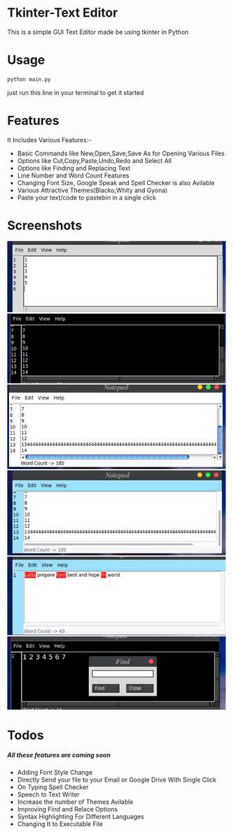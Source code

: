 # Tkinter-Text Editor
This is a simple GUI Text Editor made be using tkinter in Python

# Usage
```python
python main.py
```
just run this line in your terminal to get it started

# Features
It Includes Various Features:-

* Basic Commands like New,Open,Save,Save As for Opening Various Files
* Options like Cut,Copy,Paste,Undo,Redo and Select All
* Options like Finding and Replacing Text
* Line Number and Word Count Features
* Changing Font Size, Google Speak and Spell Checker is also Avilable
* Various Attractive Themes(Blacko,Whity and Gyona)
* Paste your text/code to pastebin in a single click

# Screenshots
![](images/1.png)
![](images/2.png)
![](images/3.png)
![](images/4.png)
![](images/5.png)
![](images/6.png)

# Todos
##### All these features are coming soon

* Adding Font Style Change
* Directly Send your file to your Email or Google Drive With Single Click
* On Typing Spell Checker
* Speech to Text Writer
* Increase the number of Themes Avilable
* Improving Find and Relace Options
* Syntax Highlighting For Different Languages
* Changing It to Executable File
